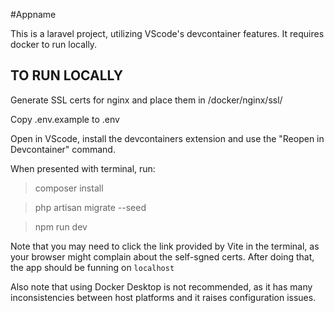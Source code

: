 #Appname

This is a laravel project, utilizing VScode's devcontainer features. It requires docker to run locally.

## TO RUN LOCALLY
Generate SSL certs for nginx and place them in /docker/nginx/ssl/

Copy .env.example to .env

Open in VScode, install the devcontainers extension and use the "Reopen in Devcontainer" command.

When presented with terminal, run: 

> composer install 

> php artisan migrate --seed

> npm run dev

Note that you may need to click the link provided by Vite in the terminal, as your browser might complain about the self-sgned certs. After doing that, the app should be funning on `localhost`


Also note that using Docker Desktop is not recommended, as it has many inconsistencies between host platforms and it raises configuration issues.
